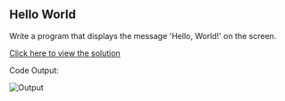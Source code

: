 ## Hello World

Write a program that displays the message 'Hello, World!' on the screen.

[Click here to view the solution]()

Code Output:

![Output]()

